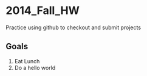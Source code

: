2014_Fall_HW
============

Practice using github to checkout and submit projects

Goals
-----
1. Eat Lunch
2. Do a hello world